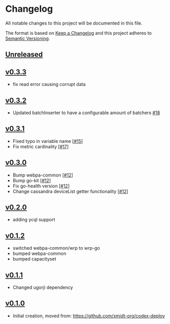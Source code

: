 # Changelog
All notable changes to this project will be documented in this file.

The format is based on [Keep a Changelog](http://keepachangelog.com/en/1.0.0/)
and this project adheres to [Semantic Versioning](http://semver.org/spec/v2.0.0.html).

## [Unreleased]

## [v0.3.3]
- fix read error causing corrupt data

## [v0.3.2]
- Updated batchInserter to have a configurable amount of batchers [#18](https://github.com/xmidt-org/codex-db/pull/18)

## [v0.3.1]
- Fixed typo in variable name [[#15](https://github.com/xmidt-org/codex-db/pull/15)]
- Fix metric cardinality [[#17](https://github.com/xmidt-org/codex-db/pull/17)]

## [v0.3.0]
- Bump webpa-common [[#12](https://github.com/xmidt-org/codex-db/pull/12)]
- Bump go-kit [[#12](https://github.com/xmidt-org/codex-db/pull/12)]
- Fix go-health version [[#12](https://github.com/xmidt-org/codex-db/pull/12)]
- Change cassandra deviceList getter functionality [[#12](https://github.com/xmidt-org/codex-db/pull/12)]

## [v0.2.0]
- adding ycql support

## [v0.1.2]
- switched webpa-common/wrp to wrp-go
- bumped webpa-common
- bumped capacityset

## [v0.1.1]
- Changed ugorji dependency

## [v0.1.0]
- Initial creation, moved from: https://github.com/xmidt-org/codex-deploy

[Unreleased]: https://github.com/xmidt-org/codex-db/compare/v0.3.3..HEAD
[v0.3.3]: https://github.com/xmidt-org/codex-db/compare/v0.3.2..v0.3.3
[v0.3.2]: https://github.com/xmidt-org/codex-db/compare/v0.3.1..v0.3.2
[v0.3.1]: https://github.com/xmidt-org/codex-db/compare/v0.3.0..v0.3.1
[v0.3.0]: https://github.com/xmidt-org/codex-db/compare/v0.2.0..v0.3.0
[v0.2.0]: https://github.com/xmidt-org/codex-db/compare/0.1.2...v0.2.0
[v0.1.2]: https://github.com/xmidt-org/codex-db/compare/0.1.1...v0.1.2
[v0.1.1]: https://github.com/xmidt-org/codex-db/compare/0.1.0...v0.1.1
[v0.1.0]: https://github.com/xmidt-org/codex-db/compare/0.0.0...v0.1.0
